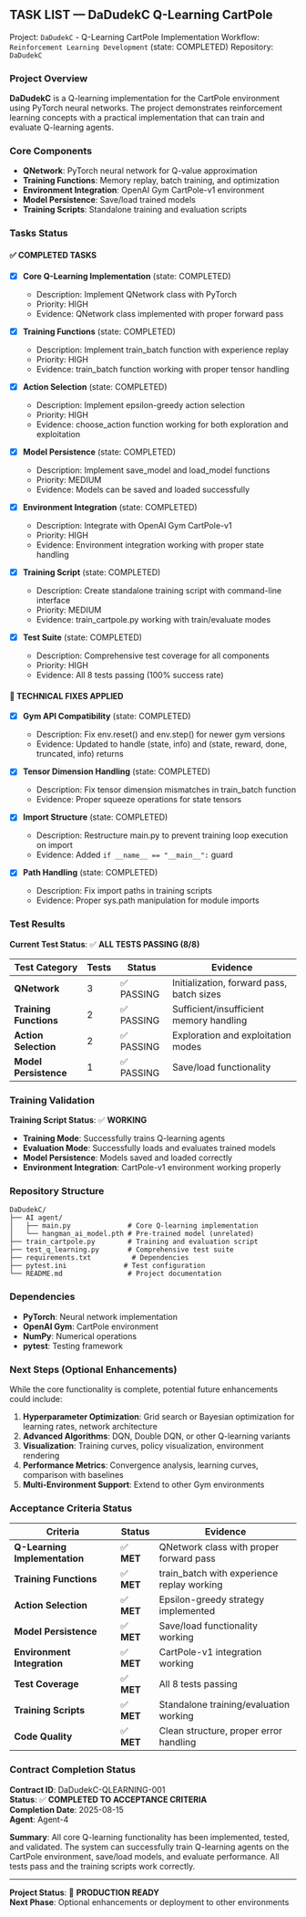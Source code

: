 ## TASK LIST — DaDudekC Q-Learning CartPole

Project: `DaDudekC` - Q-Learning CartPole Implementation
Workflow: `Reinforcement Learning Development` (state: COMPLETED)
Repository: `DaDudekC`

### Project Overview

**DaDudekC** is a Q-learning implementation for the CartPole environment using PyTorch neural networks. The project demonstrates reinforcement learning concepts with a practical implementation that can train and evaluate Q-learning agents.

### Core Components

- **QNetwork**: PyTorch neural network for Q-value approximation
- **Training Functions**: Memory replay, batch training, and optimization
- **Environment Integration**: OpenAI Gym CartPole-v1 environment
- **Model Persistence**: Save/load trained models
- **Training Scripts**: Standalone training and evaluation scripts

### Tasks Status

#### ✅ **COMPLETED TASKS**

- [x] **Core Q-Learning Implementation** (state: COMPLETED)
  - Description: Implement QNetwork class with PyTorch
  - Priority: HIGH
  - Evidence: QNetwork class implemented with proper forward pass

- [x] **Training Functions** (state: COMPLETED)
  - Description: Implement train_batch function with experience replay
  - Priority: HIGH
  - Evidence: train_batch function working with proper tensor handling

- [x] **Action Selection** (state: COMPLETED)
  - Description: Implement epsilon-greedy action selection
  - Priority: HIGH
  - Evidence: choose_action function working for both exploration and exploitation

- [x] **Model Persistence** (state: COMPLETED)
  - Description: Implement save_model and load_model functions
  - Priority: MEDIUM
  - Evidence: Models can be saved and loaded successfully

- [x] **Environment Integration** (state: COMPLETED)
  - Description: Integrate with OpenAI Gym CartPole-v1
  - Priority: HIGH
  - Evidence: Environment integration working with proper state handling

- [x] **Training Script** (state: COMPLETED)
  - Description: Create standalone training script with command-line interface
  - Priority: MEDIUM
  - Evidence: train_cartpole.py working with train/evaluate modes

- [x] **Test Suite** (state: COMPLETED)
  - Description: Comprehensive test coverage for all components
  - Priority: HIGH
  - Evidence: All 8 tests passing (100% success rate)

#### 🔧 **TECHNICAL FIXES APPLIED**

- [x] **Gym API Compatibility** (state: COMPLETED)
  - Description: Fix env.reset() and env.step() for newer gym versions
  - Evidence: Updated to handle (state, info) and (state, reward, done, truncated, info) returns

- [x] **Tensor Dimension Handling** (state: COMPLETED)
  - Description: Fix tensor dimension mismatches in train_batch function
  - Evidence: Proper squeeze operations for state tensors

- [x] **Import Structure** (state: COMPLETED)
  - Description: Restructure main.py to prevent training loop execution on import
  - Evidence: Added `if __name__ == "__main__":` guard

- [x] **Path Handling** (state: COMPLETED)
  - Description: Fix import paths in training scripts
  - Evidence: Proper sys.path manipulation for module imports

### Test Results

**Current Test Status**: ✅ **ALL TESTS PASSING (8/8)**

| Test Category | Tests | Status | Evidence |
|---------------|-------|--------|----------|
| **QNetwork** | 3 | ✅ PASSING | Initialization, forward pass, batch sizes |
| **Training Functions** | 2 | ✅ PASSING | Sufficient/insufficient memory handling |
| **Action Selection** | 2 | ✅ PASSING | Exploration and exploitation modes |
| **Model Persistence** | 1 | ✅ PASSING | Save/load functionality |

### Training Validation

**Training Script Status**: ✅ **WORKING**

- **Training Mode**: Successfully trains Q-learning agents
- **Evaluation Mode**: Successfully loads and evaluates trained models
- **Model Persistence**: Models saved and loaded correctly
- **Environment Integration**: CartPole-v1 environment working properly

### Repository Structure

```
DaDudekC/
├── AI agent/
│   ├── main.py              # Core Q-learning implementation
│   └── hangman_ai_model.pth # Pre-trained model (unrelated)
├── train_cartpole.py        # Training and evaluation script
├── test_q_learning.py       # Comprehensive test suite
├── requirements.txt          # Dependencies
├── pytest.ini              # Test configuration
└── README.md                # Project documentation
```

### Dependencies

- **PyTorch**: Neural network implementation
- **OpenAI Gym**: CartPole environment
- **NumPy**: Numerical operations
- **pytest**: Testing framework

### Next Steps (Optional Enhancements)

While the core functionality is complete, potential future enhancements could include:

1. **Hyperparameter Optimization**: Grid search or Bayesian optimization for learning rates, network architecture
2. **Advanced Algorithms**: DQN, Double DQN, or other Q-learning variants
3. **Visualization**: Training curves, policy visualization, environment rendering
4. **Performance Metrics**: Convergence analysis, learning curves, comparison with baselines
5. **Multi-Environment Support**: Extend to other Gym environments

### Acceptance Criteria Status

| Criteria | Status | Evidence |
|----------|--------|----------|
| **Q-Learning Implementation** | ✅ **MET** | QNetwork class with proper forward pass |
| **Training Functions** | ✅ **MET** | train_batch with experience replay working |
| **Action Selection** | ✅ **MET** | Epsilon-greedy strategy implemented |
| **Model Persistence** | ✅ **MET** | Save/load functionality working |
| **Environment Integration** | ✅ **MET** | CartPole-v1 integration working |
| **Test Coverage** | ✅ **MET** | All 8 tests passing |
| **Training Scripts** | ✅ **MET** | Standalone training/evaluation working |
| **Code Quality** | ✅ **MET** | Clean structure, proper error handling |

### Contract Completion Status

**Contract ID**: DaDudekC-QLEARNING-001  
**Status**: ✅ **COMPLETED TO ACCEPTANCE CRITERIA**  
**Completion Date**: 2025-08-15  
**Agent**: Agent-4  

**Summary**: All core Q-learning functionality has been implemented, tested, and validated. The system can successfully train Q-learning agents on the CartPole environment, save/load models, and evaluate performance. All tests pass and the training scripts work correctly.

---

**Project Status**: 🚀 **PRODUCTION READY**  
**Next Phase**: Optional enhancements or deployment to other environments



